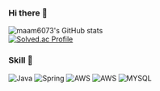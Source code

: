 ### Hi there 👋


![maam6073's GitHub stats](https://github-readme-stats.vercel.app/api?username=maam6073&show_icons=true&theme=radical)
<br>
[![Solved.ac Profile](http://mazassumnida.wtf/api/generate_badge?boj=maam10)](https://solved.ac/maam10)
### Skill 🌱
![Java](https://img.shields.io/badge/Java-007396.svg?&style=for-the-badge&logo=Java&logoColor=white)
![Spring](https://img.shields.io/badge/Spring-6DB33F.svg?&style=for-the-badge&logo=Spring&logoColor=white)
![AWS](https://img.shields.io/badge/AWS-S3-569A31.svg?&style=for-the-badge&logo=Java&logoColor=white)
![AWS](https://img.shields.io/badge/AWS-EC2-FF9900.svg?&style=for-the-badge&logo=Java&logoColor=white)
![MYSQL](https://img.shields.io/badge/Mysql-4479A1.svg?&style=for-the-badge&logo=Java&logoColor=white)
